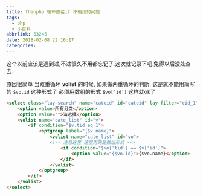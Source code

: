 ```yaml
---
title: thinphp 循环嵌套if 不输出的问题
tags:
  - php
  - 小百科
abbrlink: 53245
date: 2018-02-08 22:16:17
categories:
---
```

这个以前应该是遇到过,不过很久不用都忘记了.这次就记录下吧.免得以后没处查去.

原因很简单 当双重循环 **volist** 的时候, 如果做两重循环的判断.
这是就不能用简写的 `$vo.id` 这种形式了 必须用数组的形式 `$vo['id']`
这样就ok了

```html
<select class="lay-search" name="cateid" id="cateid" lay-filter="cid_1" lay-search lay-verify="cateid">
    <option value>所有分类</option>
    <option value="">请选择</option>
    <volist name="cate_list" id="v">
        <if condition="$v.tid eq 1">
            <optgroup label="{$v.name}">
                <volist name="cate_list" id="vo">
                <!-- 注意这里 这里用的是数组形式 -->
                    <if condition="$vo['tid'] == $v['id']">
                        <option value="{$vo.id}">{$vo.name}</option>
                    </if>
                </volist>
            </optgroup>
        </if>
    </volist>
</select>
```
